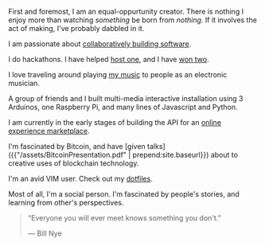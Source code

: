 First and foremost, I am an equal-oppurtunity creator. There is nothing I enjoy
more than watching *something* be born from *nothing*. If it involves the act of
making, I've probably dabbled in it.

I am passionate about [collaboratively building
software](https://github.com/ianks).

I do hackathons. I have helped [host
one](https://www.youtube.com/watch?v=FkK0PabP2to), and I have [won
two](http://ianks.com/year-of-hackathons/).

I love traveling around playing [my music](https://soundcloud.com/ionik) to
people as an electronic musician.

A group of friends and I built multi-media interactive installation using
3 Arduinos, one Raspberry Pi, and many lines of Javascript and Python.

I am currently in the early stages of building the API for an [online experience
marketplace](https://github.com/tuxedio).

I'm fascinated by Bitcoin, and have [given
talks]({{"/assets/BitcoinPresentation.pdf" | prepend:site.baseurl}})
about to creative uses of blockchain technology.

I'm an avid VIM user. Check out my
[dotfiles](https://github.com/ianks/yadr-alt).

Most of all, I'm a social person. I'm fascinated by people's stories, and
learning from other's perspectives.

> “Everyone you will ever meet knows something you don't.”
>
> ― Bill Nye
